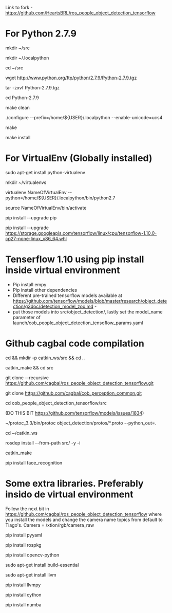 Link to fork - https://github.com/HeartsBRL/ros_people_object_detection_tensorflow

# For Python 2.7.9

mkdir ~/src

mkdir ~/.localpython

cd ~/src

wget http://www.python.org/ftp/python/2.7.9/Python-2.7.9.tgz

tar -zxvf Python-2.7.9.tgz

cd Python-2.7.9

make clean

./configure --prefix=/home/${USER}/.localpython --enable-unicode=ucs4

make

make install

# For VirtualEnv (Globally installed)

sudo apt-get install python-virtualenv

mkdir ~/virtualenvs

virtualenv NameOfVirtualEnv --python=/home/${USER}/.localpython/bin/python2.7

source NameOfVirtualEnv/bin/activate

pip install --upgrade pip

pip install --upgrade https://storage.googleapis.com/tensorflow/linux/cpu/tensorflow-1.10.0-cp27-none-linux_x86_64.whl


# Tenserflow 1.10 using pip install inside virtual environment
- Pip install empy 
- Pip install other dependencies 
- Different pre-trained tensorflow models available at https://github.com/tensorflow/models/blob/master/research/object_detection/g3doc/detection_model_zoo.md - 
- put those models into src/object_detection/, lastly set the model_name parameter of launch/cob_people_object_detection_tensoflow_params.yaml

# Github cagbal code compilation

cd && mkdir -p catkin_ws/src && cd ..

catkin_make && cd src

git clone --recursive https://github.com/cagbal/ros_people_object_detection_tensorflow.git

git clone https://github.com/cagbal/cob_perception_common.git

cd cob_people_object_detection_tensorflow/src

(DO THIS BIT https://github.com/tensorflow/models/issues/1834)

~/protoc_3.3/bin/protoc object_detection/protos/*.proto --python_out=.

cd ~/catkin_ws

rosdep install --from-path src/ -y -i

catkin_make

pip install face_recognition

# Some extra libraries. Preferably insido de virtual environment

Follow the next bit in https://github.com/cagbal/ros_people_object_detection_tensorflow where you install the models and change the camera name topics from default to Tiago's. Camera = /xtion/rgb/camera_raw

pip install pyyaml

pip install rospkg

pip install opencv-python

sudo apt-get install build-essential

sudo apt-get install llvm

pip install llvmpy

pip install cython

pip install numba


